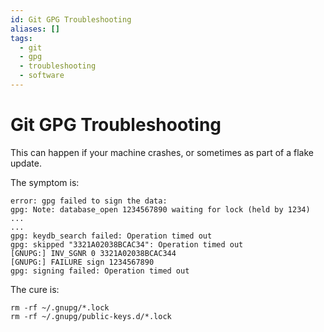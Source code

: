 ```yaml
---
id: Git GPG Troubleshooting
aliases: []
tags:
  - git
  - gpg
  - troubleshooting
  - software
---
```


# Git GPG Troubleshooting

This can happen if your machine crashes, or sometimes as part of a flake update.

The symptom is:

```shell
error: gpg failed to sign the data:
gpg: Note: database_open 1234567890 waiting for lock (held by 1234) ...
...
gpg: keydb_search failed: Operation timed out
gpg: skipped "3321A02038BCAC34": Operation timed out
[GNUPG:] INV_SGNR 0 3321A02038BCAC344
[GNUPG:] FAILURE sign 1234567890
gpg: signing failed: Operation timed out
```

The cure is:

```shell
rm -rf ~/.gnupg/*.lock
rm -rf ~/.gnupg/public-keys.d/*.lock
``` 